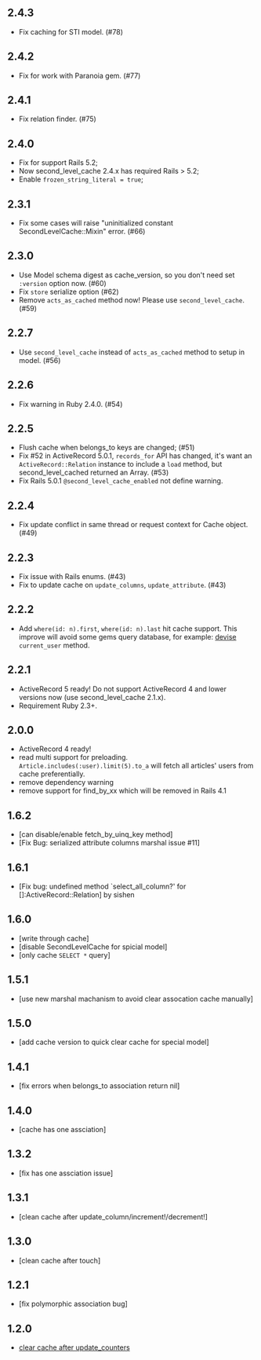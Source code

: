 2.4.3
-------

- Fix caching for STI model. (#78)

2.4.2
-------

- Fix for work with Paranoia gem. (#77)

2.4.1
-------

- Fix relation finder. (#75)

2.4.0
---------

- Fix for support Rails 5.2;
- Now second_level_cache 2.4.x has required Rails > 5.2;
- Enable `frozen_string_literal = true`;

2.3.1
-------

- Fix some cases will raise "uninitialized constant SecondLevelCache::Mixin" error. (#66)

2.3.0
-------

* Use Model schema digest as cache_version, so you don't need set `:version` option now. (#60)
* Fix `store` serialize option (#62)
* Remove `acts_as_cached` method now! Please use `second_level_cache`. (#59)

2.2.7
-------

* Use `second_level_cache` instead of `acts_as_cached` method to setup in model. (#56)

2.2.6
-------

* Fix warning in Ruby 2.4.0. (#54)

2.2.5
-------

* Flush cache when belongs_to keys are changed; (#51)
* Fix #52 in ActiveRecord 5.0.1, `records_for` API has changed, it's want an `ActiveRecord::Relation` instance to include a `load` method, but second_level_cached returned an Array. (#53)
* Fix Rails 5.0.1 `@second_level_cache_enabled` not define warning.

2.2.4
-------

* Fix update conflict in same thread or request context for Cache object. (#49)

2.2.3
-------

* Fix issue with Rails enums. (#43)
* Fix to update cache on `update_columns`, `update_attribute`. (#43)

2.2.2
-------

* Add `where(id: n).first`, `where(id: n).last` hit cache support. This improve will avoid some gems query database, for example: [devise](https://github.com/plataformatec/devise) `current_user` method.

2.2.1
-------

* ActiveRecord 5 ready! Do not support ActiveRecord 4 and lower versions now (use second_level_cache 2.1.x).
* Requirement Ruby 2.3+.

2.0.0
-------

* ActiveRecord 4 ready!
* read multi support for preloading. `Article.includes(:user).limit(5).to_a` will fetch all articles' users from cache preferentially.
* remove dependency warning
* remove support for find_by_xx which will be removed in Rails 4.1

1.6.2
-------

* [can disable/enable fetch_by_uinq_key method]
* [Fix Bug: serialized attribute columns marshal issue #11]

1.6.1
-------

* [Fix bug: undefined method `select_all_column?' for []:ActiveRecord::Relation] by sishen

1.6.0
-------

* [write through cache]
* [disable SecondLevelCache for spicial model]
* [only cache `SELECT *` query]

1.5.1
-------

* [use new marshal machanism to avoid clear assocation cache manually]

1.5.0
-------

* [add cache version to quick clear cache for special model]

1.4.1
-------

* [fix errors when belongs_to association return nil]

1.4.0
-------

* [cache has one assciation]

1.3.2
-------

* [fix has one assciation issue]

1.3.1
-------

* [clean cache after update_column/increment!/decrement!]

1.3.0
-------

* [clean cache after touch]

1.2.1
-------

* [fix polymorphic association bug]

1.2.0
-------

* [clear cache after update_counters](https://github.com/csdn-dev/second_level_cache/commit/240dde81199124092e0e8ad0500c167ac146e301)





